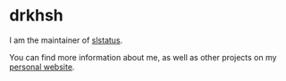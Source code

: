 drkhsh
======

I am the maintainer of [slstatus](//git.suckless.org/slstatus/).

You can find more information about me, as well as other projects on my [personal website](https://drkhsh.at).
